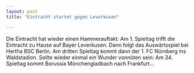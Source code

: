 ```yaml
---
layout: post
title: "Eintracht startet gegen Leverkusen"

---
```


Die Eintracht hat wieder einen Hammerauftakt: Am 1. Spieltag trifft die Eintracht zu Hause auf Bayer Leverkusen. Dann folgt das Auswärtsspiel bei Hertha BSC Berlin. Am dritten Spieltag kommt dann der 1. FC Nürnberg ins Waldstadion. Sollte wieder einmal ein Wunder vonnöten sein: Am 34. Spieltag kommt Borussia Mönchengladbach nach Frankfurt...


